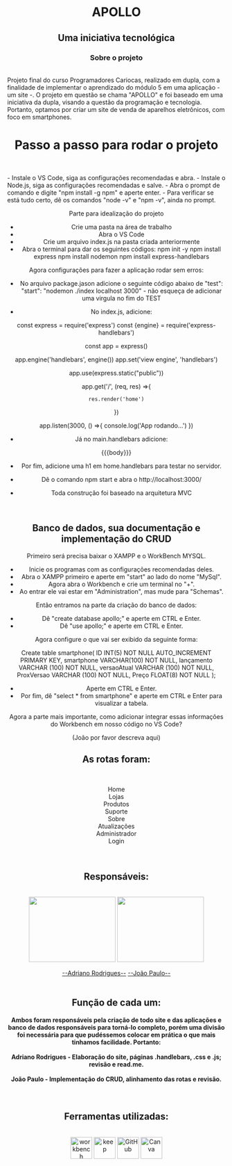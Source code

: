 <h1 align="center"> APOLLO </h1>
<h2 align="center"> Uma iniciativa tecnológica </h2>


<h3 align="center">Sobre o projeto</h3>
<br>
Projeto final do curso Programadores Cariocas, realizado em dupla, com a finalidade de implementar o aprendizado do módulo 5 em uma aplicação - um site -. O projeto em questão se chama "APOLLO" e foi baseado em uma iniciativa da dupla, visando a questão da programação e tecnologia. Portanto, optamos por criar um site de venda de aparelhos eletrônicos, com foco em smartphones.
<br>

<div align="center">
<h1 align="center">Passo a passo para rodar o projeto</h1>
<br>
<p align="left">
- Instale o VS Code, siga as configurações recomendadas e abra.
- Instale o Node.js, siga as configurações recomendadas e salve.
- Abra o prompt de comando e digite "npm install -g npm" e aperte enter.
- Para verificar se está tudo certo, dê os comandos "node -v" e "npm -v", ainda no prompt.

Parte para idealização do projeto

- Crie uma pasta na área de trabalho
- Abra o VS Code
- Crie um arquivo index.js na pasta criada anteriormente
- Abra o terminal para dar os seguintes códigos:
npm init -y
npm install express
npm install nodemon
npm install express-handlebars

Agora configurações para fazer a aplicação rodar sem erros:

- No arquivo package.jason adicione o seguinte código abaixo de "test":
    "start": "nodemon ./index localhost 3000" - não esqueça de adicionar uma virgula no fim do TEST
    
- No index.js, adicione:

const express = require('express')
const {engine} = require('express-handlebars')

const app = express()

app.engine('handlebars', engine())
app.set('view engine', 'handlebars')

app.use(express.static("public"))

app.get('/', (req, res) =>{

    res.render('home')
})

app.listen(3000, () =>{
    console.log('App rodando...')
})

- Já no main.handlebars adicione:

<!DOCTYPE html>
<html lang="pt-br">
<head>
    <meta charset="UTF-8">
    <meta http-equiv="X-UA-Compatible" content="IE=edge">
    <meta name="viewport" content="width=device-width, initial-scale=1.0">
    <title>Exercicio</title>
    <link rel="stylesheet" href="/css/styles.css">
</head>
<body>
    {{{body}}}
</body>
</html>

- Por fim, adicione uma h1 em home.handlebars para testar no servidor.
- Dê o comando npm start e abra o http://localhost:3000/

- Toda construção foi baseado na arquitetura MVC

</p>
<br>

<h2>Banco de dados, sua documentação e implementação do CRUD</h2>

<p>

Primeiro será precisa baixar o XAMPP e o WorkBench MYSQL.

- Inicie os programas com as configurações recomendadas deles.
- Abra o XAMPP primeiro e aperte em "start" ao lado do nome "MySql".
- Agora abra o Workbench e crie um terminal no "+".
- Ao entrar ele vai estar em "Administration", mas mude para "Schemas".

Então entramos na parte da criação do banco de dados:

- Dê "create database apollo;" e aperte em CTRL e Enter.
- Dê "use apollo;" e aperte em CTRL e Enter.

Agora configure o que vai ser exibido da seguinte forma:

Create table smartphone(
ID INT(5) NOT NULL AUTO_INCREMENT PRIMARY KEY,
smartphone VARCHAR(100) NOT NULL,
lançamento VARCHAR (100) NOT NULL,
versaoAtual VARCHAR (100) NOT NULL,
ProxVersao VARCHAR (100) NOT NULL,
Preço FLOAT(8) NOT NULL
);

- Aperte em CTRL e Enter.
- Por fim, dê "select * from smartphone" e aperte em CTRL e Enter para visualizar a tabela.

Agora a parte mais importante, como adicionar integrar essas informações do Workbench em nosso código no VS Code?

(João por favor descreva aqui)

</p>

<h2 align="center">As rotas foram:</h2>
<br>
<p align="center">
Home<br>
Lojas<br>
Produtos<br>
Suporte<br>
Sobre<br>
Atualizações<br>
Administrador<br>
Login<br>
 </p>
 <br>

<h2 align="center">Responsáveis:</h2>
<br>
<div align="center">
 <img  height="150" width="200"  src="https://media.licdn.com/dms/image/C4E03AQGt4I1co5cdHQ/profile-displayphoto-shrink_800_800/0/1641506332030?e=1678924800&v=beta&t=iHgbhWeZ-I3SJF231sA791nOSF50yjLm_kyjsRC7ajg"> 
 <img height="150" width="200"src="https://media.licdn.com/dms/image/C4D03AQF-iG7kWXOXIQ/profile-displayphoto-shrink_800_800/0/1660521151699?e=1678924800&v=beta&t=YBWRC5AgbdpDXgth-LmO_5Z-ldvTUpUsEO0PsORfmtE">
 
[--Adriano Rodrigues--](https://github.com/lettertoadriano) [--João Paulo--](https://github.com/jo0j)
<br>
 <br>
<h2 align="center">Função de cada um:</h2>
<h4>
Ambos foram responsáveis pela criação de todo site e das aplicações e banco de dados responsáveis para torná-lo completo, porém uma divisão foi necessária para que pudéssemos colocar em prática o que mais tinhamos facilidade. Portanto:
<br><br>
Adriano Rodrigues - Elaboração do site, páginas .handlebars, .css e .js; revisão e read.me.
<br><br>
João Paulo - Implementação do CRUD, alinhamento das rotas e revisão. 
</h4>
<br>

<h2 align="center">Ferramentas utilizadas:</h2>

<div style="display: inline_block" align = "center"><br>

  <img align="center" alt="workbench" height="50" width="50" src="https://www.freepnglogos.com/uploads/logo-mysql-png/logo-mysql-mysql-logo-png-images-are-download-crazypng-21.png" />
  <img align="center" alt="keep" height="50" width="50" src="https://upload.wikimedia.org/wikipedia/commons/thumb/e/e5/Google_Keep_icon_%282020%29.svg/768px-Google_Keep_icon_%282020%29.svg.png" />
  <img align="center" alt="GitHub" height="50" width="50" src="https://cdn-icons-png.flaticon.com/512/25/25231.png" />
 <img align="center" alt="Canva" height="50" width="50" src="https://upload.wikimedia.org/wikipedia/commons/thumb/0/08/Canva_icon_2021.svg/2048px-Canva_icon_2021.svg.png" />
</div>
